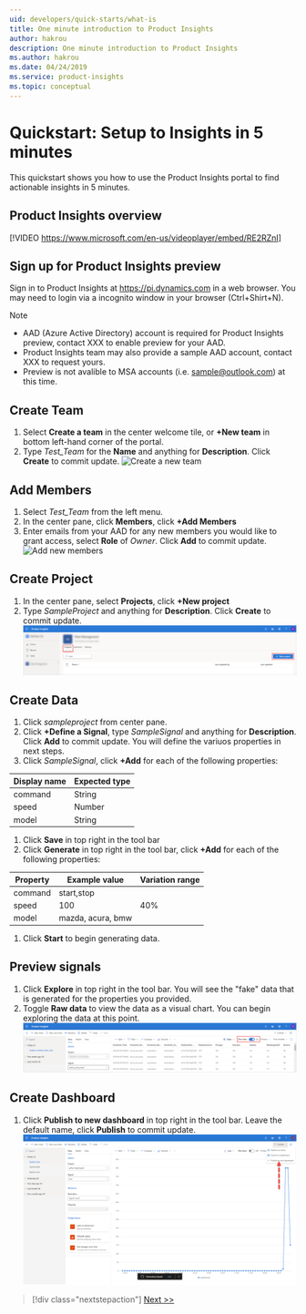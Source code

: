 ```yaml
---
uid: developers/quick-starts/what-is
title: One minute introduction to Product Insights
author: hakrou
description: One minute introduction to Product Insights
ms.author: hakrou
ms.date: 04/24/2019
ms.service: product-insights
ms.topic: conceptual
---
```


# <a id="what_is"></a>Quickstart: Setup to Insights in 5 minutes 

This quickstart shows you how to use the Product Insights portal to find actionable insights in 5 minutes. 

## Product Insights overview

[!VIDEO https://www.microsoft.com/en-us/videoplayer/embed/RE2RZnI]

## Sign up for Product Insights preview
Sign in to Product Insights at https://pi.dynamics.com in a web browser. You may need to login via a incognito window in your browser (Ctrl+Shirt+N).
> [!NOTE]
> - AAD (Azure Active Directory) account is required for Product Insights preview, contact XXX to enable preview for your AAD.
> - Product Insights team may also provide a sample AAD account, contact XXX to request yours.
> - Preview is not avalible to MSA accounts (i.e. sample@outlook.com) at this time.  

## Create Team
1. Select **Create a team** in the center welcome tile, or **+New team** in bottom left-hand corner of the portal.
1. Type *Test_Team* for the **Name** and anything for **Description**. Click **Create** to commit update.
	![Create a new team](./images/quick-starts/create-team.png)
  
## Add Members
1. Select *Test_Team* from the left menu.  
1. In the center pane, click **Members**, click **+Add Members**
1. Enter emails from your AAD for any new members you would like to grant access, select **Role** of *Owner*. Click **Add** to commit update.
	![Add new members](./images/quick-starts/add-member.png)

## Create Project 
1. In the center pane, select **Projects**, click **+New project**
1. Type *SampleProject* and anything for **Description**.  Click **Create** to commit update.
	![Add new project](./images/quick-starts/add-project.png)
  
## Create Data
1. Click *sampleproject* from center pane. 
1. Click **+Define a Signal**, type *SampleSignal* and anything for **Description**.  Click **Add** to commit update.  You will define the variuos properties in next steps.
1. Click *SampleSignal*, click **+Add** for each of the following properties:

|Display name | Expected type|
|-------------|--------------|
|command|String| 
|speed|Number  |
|model|String  |

1. Click **Save** in top right in the tool bar
1. Click **Generate** in top right in the tool bar, click **+Add** for each of the following properties:

|Property|Example value|Variation range|
|--------|-------------|---------------|
|command|start,stop|
|speed|100|40%|
|model|mazda, acura, bmw|

1. Click **Start** to begin generating data.   

## Preview signals
1. Click **Explore** in top right in the tool bar.  You will see the "fake" data that is generated for the properties you provided. 
1. Toggle **Raw data** to view the data as a visual chart.  You can begin exploring the data at this point. 
   ![Preview new signals](./images/quick-starts/preview-signal.png)
 
## Create Dashboard
1. Click **Publish to new dashboard** in top right in the tool bar. Leave the default name, click **Publish** to commit update. 
  ![Create a dashboard](./images/quick-starts/create-dashboard.png)


> [!div class="nextstepaction"]
> [Next >>](who-uses.md)

